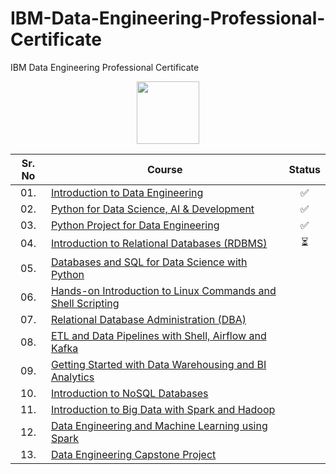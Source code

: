 # IBM-Data-Engineering-Professional-Certificate
IBM Data Engineering Professional Certificate


<div align="center">
<img height="100" src="https://user-images.githubusercontent.com/67054356/132362689-31859a26-5d52-4eff-a4c4-ee6a8fd2f16c.png">  

| Sr. No | Course                                                               |Status|
|:------:|----------------------------------------------------------------------------|:--:|
| 01.     | [Introduction to Data Engineering](/01_Introduction_to_Data_Engineering)|✅|
| 02.     | [Python for Data Science, AI & Development](/02_Python_for_Data_Science_AI_%26_Development)|✅| 
| 03.     | [Python Project for Data Engineering](/03_Python_Project_for_Data_Engineering)|✅|
| 04.     | [Introduction to Relational Databases (RDBMS)](/04_Introduction_to_Relational_Databases_RDBMS)|⏳|
| 05.     | [Databases and SQL for Data Science with Python]()|| 
| 06.     | [Hands-on Introduction to Linux Commands and Shell Scripting]()||
| 07.     | [Relational Database Administration (DBA)]()||
| 08.     | [ETL and Data Pipelines with Shell, Airflow and Kafka]()||
| 09.     | [Getting Started with Data Warehousing and BI Analytics]()||
| 10.     | [Introduction to NoSQL Databases]()||
| 11.     | [Introduction to Big Data with Spark and Hadoop]()||
| 12.     | [Data Engineering and Machine Learning using Spark]()||
| 13.     | [Data Engineering Capstone Project]()||


</div>